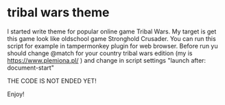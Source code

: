 # tribal wars theme
I started write theme for popular online game Tribal Wars. My target is get this game look like oldschool game Stronghold Crusader. You can run this script for example in tampermonkey plugin for web browser.
Before run yu should change @match for your country tribal wars edition (my is https://www.plemiona.pl/ ) and change in script settings "launch after: document-start"


THE CODE IS NOT ENDED YET!

Enjoy!
